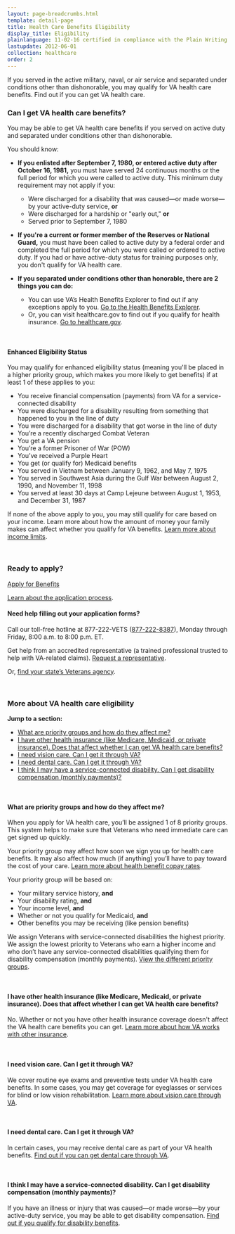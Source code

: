 ```yaml
---
layout: page-breadcrumbs.html
template: detail-page
title: Health Care Benefits Eligibility
display_title: Eligibility
plainlanguage: 11-02-16 certified in compliance with the Plain Writing Act
lastupdate: 2012-06-01
collection: healthcare
order: 2
---
```


<div class="va-introtext">

If you served in the active military, naval, or air service and separated under conditions other than dishonorable, you may qualify for VA health care benefits. Find out if you can get VA health care.

</div>

<div class="feature" markdown="1">

### Can I get VA health care benefits? 

You may be able to get VA health care benefits if you served on active duty and separated under conditions other than dishonorable. 

You should know:

- **If you enlisted after September 7, 1980, or entered active duty after October 16, 1981,** you must have served 24 continuous months or the full period for which you were called to active duty. This minimum duty requirement may not apply if you:

  - Were discharged for a disability that was caused—or made worse—by your active-duty service, **or**
  - Were discharged for a hardship or "early out," **or**
  - Served prior to September 7, 1980

- **If you're a current or former member of the Reserves or National Guard,** you must have been called to active duty by a federal order and completed the full period for which you were called or ordered to active duty. If you had or have active-duty status for training purposes only, you don't qualify for VA health care.

- **If you separated under conditions other than honorable, there are 2 things you can do:**

  - You can use VA’s Health Benefits Explorer to find out if any exceptions apply to you. [Go to the Health Benefits Explorer](http://hbexplorer.vacloud.us/).
  - Or, you can visit healthcare.gov to find out if you qualify for health insurance. [Go to healthcare.gov](https://www.healthcare.gov/). 

<br>

#### Enhanced Eligibility Status

You may qualify for enhanced eligibility status (meaning you'll be placed in a higher priority group, which makes you more likely to get benefits) if at least 1 of these applies to you:

- You receive financial compensation (payments) from VA for a service-connected disability
- You were discharged for a disability resulting from something that happened to you in the line of duty
- You were discharged for a disability that got worse in the line of duty
- You’re a recently discharged Combat Veteran
- You get a VA pension
- You’re a former Prisoner of War (POW)
- You’ve received a Purple Heart
- You get (or qualify for) Medicaid benefits
- You served in Vietnam between January 9, 1962, and May 7, 1975
- You served in Southwest Asia during the Gulf War between August 2, 1990, and November 11, 1998
- You served at least 30 days at Camp Lejeune between August 1, 1953, and December 31, 1987

If none of the above apply to you, you may still qualify for care based on your income. Learn more about how the amount of money your family makes can affect whether you qualify for VA benefits. [Learn more about income limits](http://nationalincomelimits.vaftl.us/). 

</div>

<div markdown="0"><br></div>

### Ready to apply?

<a class="usa-button-primary va-button-primary" href="/healthcare/apply/application/">Apply for Benefits</a>

[Learn about the application process](/healthcare/apply/).

#### Need help filling out your application forms?

Call our toll-free hotline at 877-222-VETS (<a href="tel:+1-877-222-8387">877-222-8387</a>), Monday through Friday, 8:00 a.m. to 8:00 p.m. ET.

Get help from an accredited representative (a trained professional trusted to help with VA-related claims). [Request a representative](https://www.ebenefits.va.gov/ebenefits/about/feature?feature=request-vso-representative). 

Or, [find your state’s Veterans agency](https://www.va.gov/statedva.htm).

<div markdown="0"><br></div>

### More about VA health care eligibility

**Jump to a section:**

- [What are priority groups and how do they affect me?](#priority-groups)
- [I have other health insurance (like Medicare, Medicaid, or private insurance). Does that affect whether I can get VA health care benefits?](#other-health-insurance)
- [I need vision care. Can I get it through VA?](#vision-care) 
- [I need dental care. Can I get it through VA?](#dental-care)
- [I think I may have a service-connected disability. Can I get disability compensation (monthly payments)?](#disability-compensation)

<br>

<span id="priority-groups">

#### What are priority groups and how do they affect me? 

When you apply for VA health care, you’ll be assigned 1 of 8 priority groups. This system helps to make sure that Veterans who need immediate care can get signed up quickly.

Your priority group may affect how soon we sign you up for health care benefits. It may also affect how much (if anything) you’ll have to pay toward the cost of your care. [Learn more about health benefit copay rates](https://www.va.gov/HEALTHBENEFITS/cost/copay_rates.asp). 

Your priority group will be based on:

- Your military service history, **and**
- Your disability rating, **and**
- Your income level, **and**
- Whether or not you qualify for Medicaid, **and**
- Other benefits you may be receiving (like pension benefits)

We assign Veterans with service-connected disabilities the highest priority. We assign the lowest priority to Veterans who earn a higher income and who don’t have any service-connected disabilities qualifying them for disability compensation (monthly payments).
[View the different priority groups](https://www.va.gov/HEALTHBENEFITS/resources/priority_groups.asp). 

<br>

<span id="other-health-insurance">

#### I have other health insurance (like Medicare, Medicaid, or private insurance). Does that affect whether I can get VA health care benefits? 

No. Whether or not you have other health insurance coverage doesn't affect the VA health care benefits you can get. [Learn more about how VA works with other insurance](/healthcare/about-va-health-care/va-health-care-and-other-insurance/).

<br>

<span id="vision-care">

#### I need vision care. Can I get it through VA? 

We cover routine eye exams and preventive tests under VA health care benefits. In some cases, you may get coverage for eyeglasses or services for blind or low vision rehabilitation. [Learn more about vision care through VA](/healthcare/about-va-health-care/vision-care/).

<br>

<span id="dental-care">

#### I need dental care. Can I get it through VA? 

In certain cases, you may receive dental care as part of your VA health benefits. [Find out if you can get dental care through VA](/healthcare/about-va-health-care/dental-care/).

<br>

<span id="disability-compensation">

#### I think I may have a service-connected disability. Can I get disability compensation (monthly payments)? 

If you have an illness or injury that was caused—or made worse—by your active-duty service, you may be able to get disability compensation. [Find out if you qualify for disability benefits](/disability-benefits/conditions/).

<div markdown="0"><br></div>
